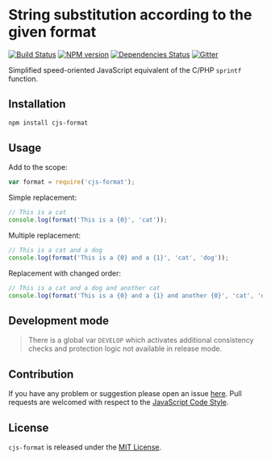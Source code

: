 String substitution according to the given format
=================================================

[![Build Status](https://img.shields.io/travis/cjssdk/format.svg?style=flat-square)](https://travis-ci.org/cjssdk/format)
[![NPM version](https://img.shields.io/npm/v/cjs-format.svg?style=flat-square)](https://www.npmjs.com/package/cjs-format)
[![Dependencies Status](https://img.shields.io/david/cjssdk/format.svg?style=flat-square)](https://david-dm.org/cjssdk/format)
[![Gitter](https://img.shields.io/badge/gitter-join%20chat-blue.svg?style=flat-square)](https://gitter.im/DarkPark/cjssdk)


Simplified speed-oriented JavaScript equivalent of the C/PHP `sprintf` function.


## Installation ##

```bash
npm install cjs-format
```


## Usage ##

Add to the scope:

```js
var format = require('cjs-format');
```

Simple replacement:

```js
// This is a cat
console.log(format('This is a {0}', 'cat'));
```

Multiple replacement:

```js
// This is a cat and a dog
console.log(format('This is a {0} and a {1}', 'cat', 'dog'));
```

Replacement with changed order:

```js
// This is a cat and a dog and another cat
console.log(format('This is a {0} and a {1} and another {0}', 'cat', 'dog'));
```


## Development mode ##

> There is a global var `DEVELOP` which activates additional consistency checks and protection logic not available in release mode.


## Contribution ##

If you have any problem or suggestion please open an issue [here](https://github.com/cjssdk/format/issues).
Pull requests are welcomed with respect to the [JavaScript Code Style](https://github.com/DarkPark/jscs).


## License ##

`cjs-format` is released under the [MIT License](license.md).
